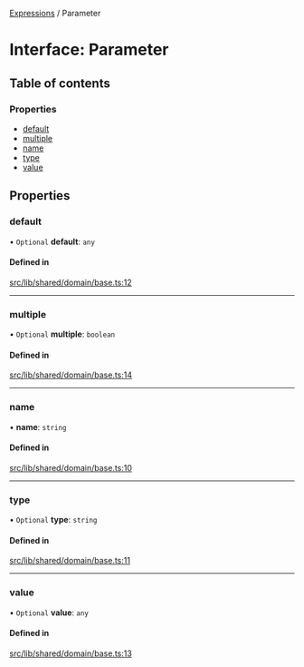 [Expressions](../README.md) / Parameter

# Interface: Parameter

## Table of contents

### Properties

- [default](Parameter.md#default)
- [multiple](Parameter.md#multiple)
- [name](Parameter.md#name)
- [type](Parameter.md#type)
- [value](Parameter.md#value)

## Properties

### default

• `Optional` **default**: `any`

#### Defined in

[src/lib/shared/domain/base.ts:12](https://github.com/data7expressions/3xpr/blob/0681e5e0ab11411af82827485c7d10cdec6b6fd6/src/lib/shared/domain/base.ts#L12)

___

### multiple

• `Optional` **multiple**: `boolean`

#### Defined in

[src/lib/shared/domain/base.ts:14](https://github.com/data7expressions/3xpr/blob/0681e5e0ab11411af82827485c7d10cdec6b6fd6/src/lib/shared/domain/base.ts#L14)

___

### name

• **name**: `string`

#### Defined in

[src/lib/shared/domain/base.ts:10](https://github.com/data7expressions/3xpr/blob/0681e5e0ab11411af82827485c7d10cdec6b6fd6/src/lib/shared/domain/base.ts#L10)

___

### type

• `Optional` **type**: `string`

#### Defined in

[src/lib/shared/domain/base.ts:11](https://github.com/data7expressions/3xpr/blob/0681e5e0ab11411af82827485c7d10cdec6b6fd6/src/lib/shared/domain/base.ts#L11)

___

### value

• `Optional` **value**: `any`

#### Defined in

[src/lib/shared/domain/base.ts:13](https://github.com/data7expressions/3xpr/blob/0681e5e0ab11411af82827485c7d10cdec6b6fd6/src/lib/shared/domain/base.ts#L13)
